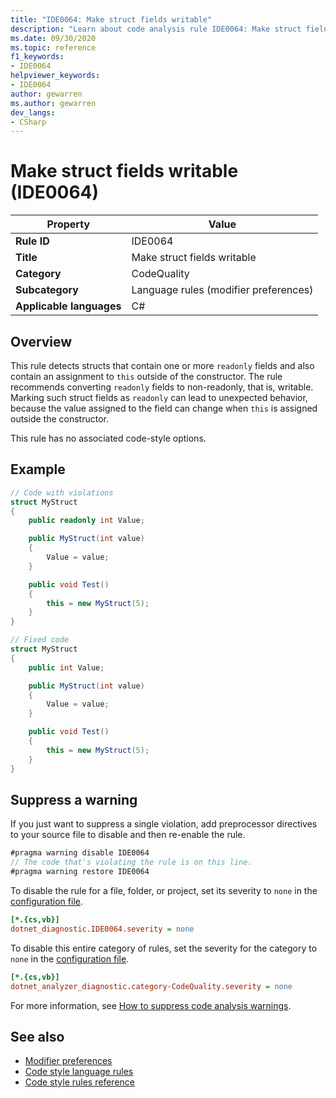 ```yaml
---
title: "IDE0064: Make struct fields writable"
description: "Learn about code analysis rule IDE0064: Make struct fields writable"
ms.date: 09/30/2020
ms.topic: reference
f1_keywords:
- IDE0064
helpviewer_keywords:
- IDE0064
author: gewarren
ms.author: gewarren
dev_langs:
- CSharp
---
```

# Make struct fields writable (IDE0064)

| Property                 | Value                                 |
|--------------------------|---------------------------------------|
| **Rule ID**              | IDE0064                               |
| **Title**                | Make struct fields writable           |
| **Category**             | CodeQuality                           |
| **Subcategory**          | Language rules (modifier preferences) |
| **Applicable languages** | C#                                    |

## Overview

This rule detects structs that contain one or more `readonly` fields and also contain an assignment to `this` outside of the constructor. The rule recommends converting `readonly` fields to non-readonly, that is, writable. Marking such struct fields as `readonly` can lead to unexpected behavior, because the value assigned to the field can change when `this` is assigned outside the constructor.

This rule has no associated code-style options.

## Example

```csharp
// Code with violations
struct MyStruct
{
    public readonly int Value;

    public MyStruct(int value)
    {
        Value = value;
    }

    public void Test()
    {
        this = new MyStruct(5);
    }
}

// Fixed code
struct MyStruct
{
    public int Value;

    public MyStruct(int value)
    {
        Value = value;
    }

    public void Test()
    {
        this = new MyStruct(5);
    }
}
```

## Suppress a warning

If you just want to suppress a single violation, add preprocessor directives to your source file to disable and then re-enable the rule.

```csharp
#pragma warning disable IDE0064
// The code that's violating the rule is on this line.
#pragma warning restore IDE0064
```

To disable the rule for a file, folder, or project, set its severity to `none` in the [configuration file](../configuration-files.md).

```ini
[*.{cs,vb}]
dotnet_diagnostic.IDE0064.severity = none
```

To disable this entire category of rules, set the severity for the category to `none` in the [configuration file](../configuration-files.md).

```ini
[*.{cs,vb}]
dotnet_analyzer_diagnostic.category-CodeQuality.severity = none
```

For more information, see [How to suppress code analysis warnings](../suppress-warnings.md).

## See also

- [Modifier preferences](modifier-preferences.md)
- [Code style language rules](language-rules.md)
- [Code style rules reference](index.md)
